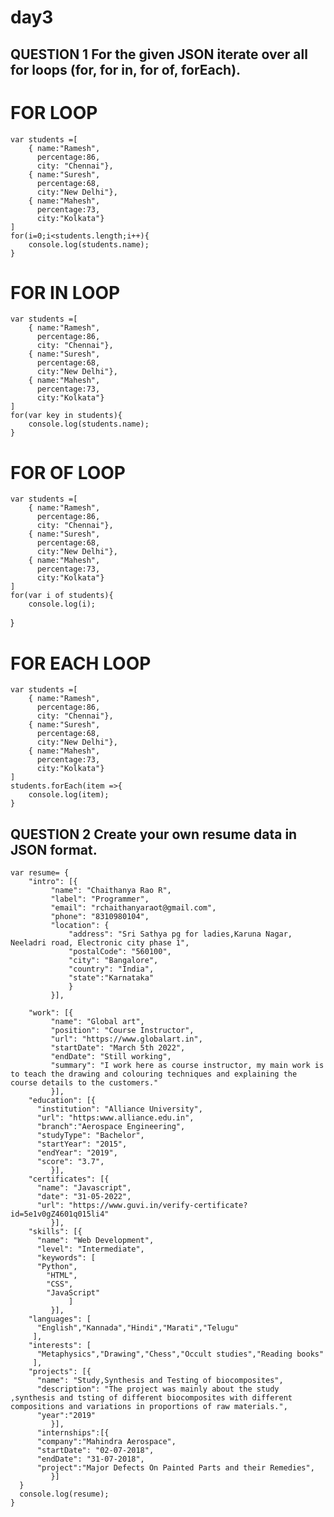 # day3
QUESTION 1 For the given JSON iterate over all for loops (for, for in, for of, forEach).
----
# FOR LOOP     
    var students =[
        { name:"Ramesh",
          percentage:86,
          city: "Chennai"},
        { name:"Suresh",
          percentage:68,
          city:"New Delhi"},
        { name:"Mahesh",
          percentage:73,
          city:"Kolkata"}
    ]
    for(i=0;i<students.length;i++){
        console.log(students.name);
    }
# FOR IN LOOP
    var students =[
        { name:"Ramesh",
          percentage:86,
          city: "Chennai"},
        { name:"Suresh",
          percentage:68,
          city:"New Delhi"},
        { name:"Mahesh",
          percentage:73,
          city:"Kolkata"}
    ]
    for(var key in students){
        console.log(students.name);
    }
# FOR OF LOOP   
    var students =[
        { name:"Ramesh",
          percentage:86,
          city: "Chennai"},
        { name:"Suresh",
          percentage:68,
          city:"New Delhi"},
        { name:"Mahesh",
          percentage:73,
          city:"Kolkata"}
    ]
    for(var i of students){
        console.log(i);
  }
     
# FOR EACH LOOP      
    var students =[
        { name:"Ramesh",
          percentage:86,
          city: "Chennai"},
        { name:"Suresh",
          percentage:68,
          city:"New Delhi"},
        { name:"Mahesh",
          percentage:73,
          city:"Kolkata"}
    ]
    students.forEach(item =>{
        console.log(item);
    }
   
    
QUESTION 2  Create your own resume data in JSON format.
----    
    var resume= {
        "intro": [{
             "name": "Chaithanya Rao R",
             "label": "Programmer",
             "email": "rchaithanyaraot@gmail.com",
             "phone": "8310980104",
             "location": {
                 "address": "Sri Sathya pg for ladies,Karuna Nagar, Neeladri road, Electronic city phase 1",
                 "postalCode": "560100",
                 "city": "Bangalore",
                 "country": "India",
                 "state":"Karnataka"
                 }
             }],
      
        "work": [{
             "name": "Global art",
             "position": "Course Instructor",
             "url": "https://www.globalart.in",
             "startDate": "March 5th 2022",
             "endDate": "Still working",
             "summary": "I work here as course instructor, my main work is to teach the drawing and colouring techniques and explaining the course details to the customers."
             }],
        "education": [{
          "institution": "Alliance University",
          "url": "https:www.alliance.edu.in",
          "branch":"Aerospace Engineering",
          "studyType": "Bachelor",
          "startYear": "2015",
          "endYear": "2019",
          "score": "3.7",
             }],
        "certificates": [{
          "name": "Javascript",
          "date": "31-05-2022",
          "url": "https://www.guvi.in/verify-certificate?id=5e1v0gZ4601q015li4"
             }],
        "skills": [{
          "name": "Web Development",
          "level": "Intermediate",
          "keywords": [
          "Python",
            "HTML",
            "CSS",
            "JavaScript"
                 ]
             }],
        "languages": [
          "English","Kannada","Hindi","Marati","Telugu"
         ],
        "interests": [
          "Metaphysics","Drawing","Chess","Occult studies","Reading books"
         ], 
        "projects": [{
          "name": "Study,Synthesis and Testing of biocomposites",
          "description": "The project was mainly about the study ,synthesis and tsting of different biocomposites with different compositions and variations in proportions of raw materials.",
          "year":"2019"
             }],
          "internships":[{
          "company":"Mahindra Aerospace",
          "startDate": "02-07-2018",
          "endDate": "31-07-2018",
          "project":"Major Defects On Painted Parts and their Remedies",
             }]
      }
      console.log(resume);
    }



